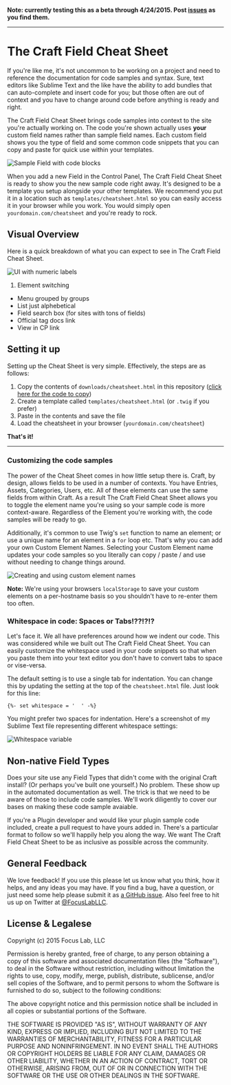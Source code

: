 **Note: currently testing this as a beta through 4/24/2015. Post [issues](https://github.com/focuslabllc/craft-field-cheat-sheet/issues) as you find them.**

---

# The Craft Field Cheat Sheet

If you're like me, it's not uncommon to be working on a project and need to reference the documentation for code samples and syntax. Sure, text editors like Sublime Text and the like have the ability to add bundles that can auto-complete and insert code for you; but those often are out of context and you have to change around code before anything is ready and right.

The Craft Field Cheat Sheet brings code samples into context to the site you're actually working on. The code you're shown actually uses **your** custom field names rather than sample field names. Each custom field shows you the type of field and some common code snippets that you can copy and paste for quick use within your templates.

![Sample Field with code blocks](https://raw.githubusercontent.com/focuslabllc/craft-field-cheat-sheet/master/img/ui-sample-1.png)

When you add a new Field in the Control Panel, The Craft Field Cheat Sheet is ready to show you the new sample code right away. It's designed to be a template you setup alongside your other templates. We recommend you put it in a location such as `templates/cheatsheet.html` so you can easily access it in your browser while you work. You would simply open `yourdomain.com/cheatsheet` and you're ready to rock.


## Visual Overview

Here is a quick breakdown of what you can expect to see in The Craft Field Cheat Sheet.

![UI with numeric labels](https://raw.githubusercontent.com/focuslabllc/craft-field-cheat-sheet/master/img/ui-sample-2.png)

1. Element switching
-  Menu grouped by groups
-  List just alphebetical
-  Field search box (for sites with tons of fields)
-  Official tag docs link
-  View in CP link



## Setting it up

Setting up the Cheat Sheet is very simple. Effectively, the steps are as follows:

1. Copy the contents of `downloads/cheatsheet.html` in this repository ([click here for the code to copy](https://raw.githubusercontent.com/focuslabllc/craft-field-cheat-sheet/master/downloads/cheatsheet.html))
2. Create a template called `templates/cheatsheet.html` (or `.twig` if you prefer)
3. Paste in the contents and save the file
4. Load the cheatsheet in your browser (`yourdomain.com/cheatsheet`)

**That's it!**

---

### Customizing the code samples

The power of the Cheat Sheet comes in how little setup there is. Craft, by design, allows fields to be used in a number of contexts. You have Entries, Assets, Categories, Users, etc. All of these elements can use the same fields from within Craft. As a result The Craft Field Cheat Sheet allows you to toggle the element name you're using so your sample code is more context-aware. Regardless of the Element you're working with, the code samples will be ready to go.

Additionally, it's common to use Twig's `set` function to name an element; or use a unique name for an element in a `for` loop etc. That's why you can add your own Custom Element Names. Selecting your Custom Element name updates your code samples so you literally can copy / paste / and use without needing to change things around.

![Creating and using custom element names](https://raw.githubusercontent.com/focuslabllc/craft-field-cheat-sheet/master/img/ui-sample-3.gif)

**Note:** We're using your browsers `localStorage` to save your custom elements on a per-hostname basis so you shouldn't have to re-enter them too often.


### Whitespace in code: Spaces or Tabs!??!?!?

Let's face it. We all have preferences around how we indent our code. This was considered while we built out The Craft Field Cheat Sheet. You can easily customize the whitespace used in your code snippets so that when you paste them into your text editor you don't have to convert tabs to space or vise-versa.

The default setting is to use a single tab for indentation. You can change this by updating the setting at the top of the `cheatsheet.html` file. Just look for this line:

	{%- set whitespace = '	' -%}

You might prefer two spaces for indentation. Here's a screenshot of my Sublime Text file representing different whitespace settings:

![Whitespace variable](https://raw.githubusercontent.com/focuslabllc/craft-field-cheat-sheet/master/img/ui-sample-4.png)



## Non-native Field Types

Does your site use any Field Types that didn't come with the original Craft install? (Or perhaps you've built one yourself.) No problem. These show up in the automated documentation as well. The trick is that we need to be aware of those to include code samples. We'll work diligently to cover our bases on making these code sample avaiable.

If you're a Plugin developer and would like your plugin sample code included, create a pull request to have yours added in. There's a particular format to follow so we'll happily help you along the way. We want The Craft Field Cheat Sheet to be as inclusive as possible across the community.



## General Feedback

We love feedback! If you use this please let us know what you think, how it helps, and any ideas you may have. If you find a bug, have a question, or just need some help please submit it as [a GitHub issue](https://github.com/focuslabllc/craft-field-cheat-sheet/issues). Also feel free to hit us up on Twitter at [@FocusLabLLC](https://www.twitter.com/focuslabllc).



## License & Legalese

Copyright (c) 2015 Focus Lab, LLC

Permission is hereby granted, free of charge, to any person obtaining a copy of this software and associated documentation files (the "Software"), to deal in the Software without restriction, including without limitation the rights to use, copy, modify, merge, publish, distribute, sublicense, and/or sell copies of the Software, and to permit persons to whom the Software is furnished to do so, subject to the following conditions:

The above copyright notice and this permission notice shall be included in all copies or substantial portions of the Software.

THE SOFTWARE IS PROVIDED "AS IS", WITHOUT WARRANTY OF ANY KIND, EXPRESS OR IMPLIED, INCLUDING BUT NOT LIMITED TO THE WARRANTIES OF MERCHANTABILITY, FITNESS FOR A PARTICULAR PURPOSE AND NONINFRINGEMENT. IN NO EVENT SHALL THE AUTHORS OR COPYRIGHT HOLDERS BE LIABLE FOR ANY CLAIM, DAMAGES OR OTHER LIABILITY, WHETHER IN AN ACTION OF CONTRACT, TORT OR OTHERWISE, ARISING FROM, OUT OF OR IN CONNECTION WITH THE SOFTWARE OR THE USE OR OTHER DEALINGS IN THE SOFTWARE.
